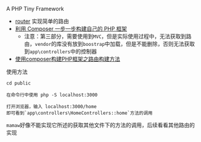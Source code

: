 A PHP Tiny Framework

- [router](./router/index.php) 实现简单的路由
- [利用 Composer 一步一步构建自己的 PHP 框架](https://lvwenhan.com/php/405.html)
    - 注意：第三部分，需要使用到`MVC`，但是实际使用过程中，无法获取到路由，`vendor`的库没有放到`boostrap`中加载，但是不能删除，否则无法获取到`app\controllers`中的控制器
- [使用composer构建PHP框架之路由构建方法](https://juejin.im/user/5736e4cc1ea4930060df481e/shares)

使用方法
```
cd public

在命令行中使用 php -S localhost:3000

打开浏览器，输入 localhost:3000/home 
即可看到`app\controllers\HomeControllers::home`方法的调用
```

`mamaw`好像不能实现它所述的获取其他文件下的方法的调用，后续看看其他路由的实现